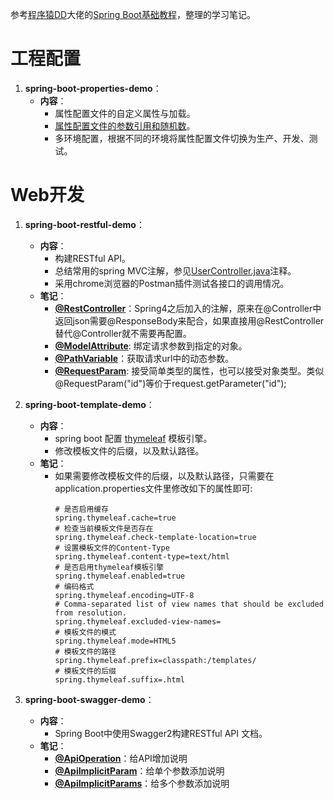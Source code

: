 参考[程序猿DD](https://github.com/dyc87112)大佬的[Spring Boot基础教程](http://blog.didispace.com/Spring-Boot%E5%9F%BA%E7%A1%80%E6%95%99%E7%A8%8B/)，整理的学习笔记。

# 工程配置

1. **spring-boot-properties-demo**：
    * **内容**：
        * 属性配置文件的自定义属性与加载。
        * [属性配置文件的参数引用和随机数](https://github.com/wangleeyom/spring-boot-learning/blob/master/spring-boot-properties-demo/src/main/resources/application.properties)。
        * 多环境配置，根据不同的环境将属性配置文件切换为生产、开发、测试。

# Web开发

1. **spring-boot-restful-demo**：
    * **内容**：
        * 构建RESTful API。
        * 总结常用的spring MVC注解，参见[UserController.java](https://github.com/wangleeyom/spring-boot-learning/blob/master/spring-boot-restful-demo/src/main/java/com/leeyom/controller/UserController.java)注释。
        * 采用chrome浏览器的Postman插件测试各接口的调用情况。
    * **笔记**：
        * **[@RestController](https://github.com/wangleeyom/spring-boot-learning/blob/master/spring-boot-restful-demo/src/main/java/com/leeyom/controller/UserController.java)**：Spring4之后加入的注解，原来在@Controller中返回json需要@ResponseBody来配合，如果直接用@RestController替代@Controller就不需要再配置。
        * **[@ModelAttribute](https://github.com/wangleeyom/spring-boot-learning/blob/master/spring-boot-restful-demo/src/main/java/com/leeyom/controller/UserController.java)**: 绑定请求参数到指定的对象。
        * **[@PathVariable](https://github.com/wangleeyom/spring-boot-learning/blob/master/spring-boot-restful-demo/src/main/java/com/leeyom/controller/UserController.java)**：获取请求url中的动态参数。
        * **[@RequestParam](https://github.com/wangleeyom/spring-boot-learning/blob/master/spring-boot-restful-demo/src/main/java/com/leeyom/controller/UserController.java)**: 接受简单类型的属性，也可以接受对象类型。类似@RequestParam("id")等价于request.getParameter("id");
    
2. **spring-boot-template-demo**：
    * **内容**：
        * spring boot 配置 [thymeleaf](https://github.com/wangleeyom/spring-boot-learning/blob/master/spring-boot-template-demo/src/main/resources/templates/index.html) 模板引擎。
        * 修改模板文件的后缀，以及默认路径。
    * **笔记**：
        * 如果需要修改模板文件的后缀，以及默认路径，只需要在application.properties文件里修改如下的属性即可:
            ```properties
          # 是否启用缓存
          spring.thymeleaf.cache=true
          # 检查当前模板文件是否存在
          spring.thymeleaf.check-template-location=true
          # 设置模板文件的Content-Type
          spring.thymeleaf.content-type=text/html
          # 是否启用thymeleaf模板引擎
          spring.thymeleaf.enabled=true
          # 编码格式
          spring.thymeleaf.encoding=UTF-8
          # Comma-separated list of view names that should be excluded from resolution.
          spring.thymeleaf.excluded-view-names=
          # 模板文件的模式
          spring.thymeleaf.mode=HTML5
          # 模板文件的路径
          spring.thymeleaf.prefix=classpath:/templates/
          # 模板文件的后缀
          spring.thymeleaf.suffix=.html
            ```
3. **spring-boot-swagger-demo**：
    * **内容**：
        * Spring Boot中使用Swagger2构建RESTful API 文档。
    * **笔记**：
        * **[@ApiOperation](https://github.com/wangleeyom/spring-boot-learning/blob/master/spring-boot-swagger-demo/src/main/java/com/leeyom/controller/UserController.java)**：给API增加说明
        * **[@ApiImplicitParam](https://github.com/wangleeyom/spring-boot-learning/blob/master/spring-boot-swagger-demo/src/main/java/com/leeyom/controller/UserController.java)**：给单个参数添加说明
        * **[@ApiImplicitParams](https://github.com/wangleeyom/spring-boot-learning/blob/master/spring-boot-swagger-demo/src/main/java/com/leeyom/controller/UserController.java)**：给多个参数添加说明